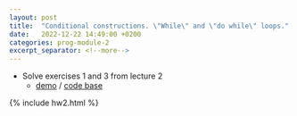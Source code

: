 ```yaml
---
layout: post
title:  "Conditional constructions. \"While\" and \"do while\" loops."
date:   2022-12-22 14:49:00 +0200
categories: prog-module-2
excerpt_separator: <!--more-->
---
```

- Solve exercises 1 and 3 from lecture 2
  - [demo](https://bulhakovolexii.github.io/Prog-academy-homeworks/12-lecture-homework/index.html) / [code base](https://github.com/bulhakovolexii/Prog-academy-homeworks/blob/main/12-lecture-homework/)
<!--more-->
{% include hw2.html %}
